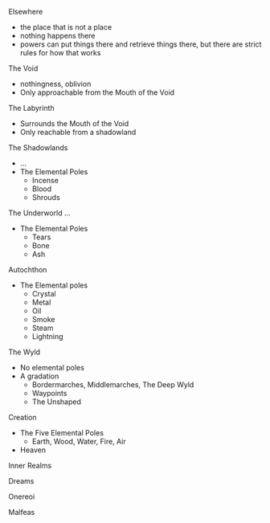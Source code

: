 Elsewhere
- the place that is not a place
- nothing happens there
- powers can put things there and retrieve things there, but there are strict rules for how that works

The Void
- nothingness, oblivion
- Only approachable from the Mouth of the Void

The Labyrinth
- Surrounds the Mouth of the Void
- Only reachable from a shadowland

The Shadowlands
- ...
- The Elemental Poles
  - Incense
  - Blood
  - Shrouds

The Underworld
...
- The Elemental Poles
  - Tears
  - Bone
  - Ash

Autochthon
- The Elemental poles
  - Crystal
  - Metal
  - Oil
  - Smoke
  - Steam
  - Lightning

The Wyld
- No elemental poles
- A gradation
  - Bordermarches, Middlemarches, The Deep Wyld
  - Waypoints
  - The Unshaped

Creation
- The Five Elemental Poles
  - Earth, Wood, Water, Fire, Air
- Heaven

Inner Realms

Dreams

Onereoi

Malfeas


